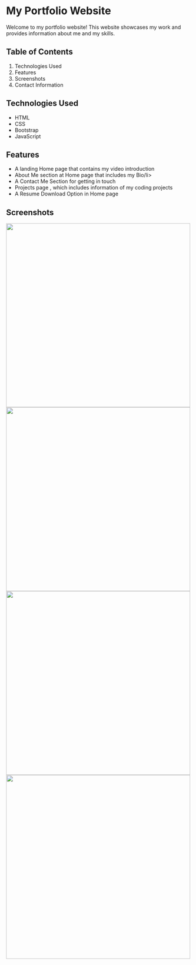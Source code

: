 # My Portfolio Website
Welcome to my portfolio website! This website showcases my work and provides information about me and my skills.

## Table of Contents
<ol>
  <li>Technologies Used</li>
  <li>Features</li>
  <li>Screenshots</li>
  <li>Contact Information</li>
</ol>

## Technologies Used
<ul>
  <li>HTML</li>
  <li>CSS</li>
  <li>Bootstrap</li>
  <li>JavaScript</li>
</ul>

## Features
<ul>
  <li>A landing Home page that contains my video introduction</li>
  <li>About Me section at Home page that includes my Bio/li>
  <li> A Contact Me Section for getting in touch</li>
  <li>Projects page , which includes information of my coding projects</li>
  <li>A Resume Download Option in Home page</li>
</ul>

## Screenshots
<img src="https://github.com/bhavyac18/bhavyac18.github.io/assets/53191128/9af81362-9fe7-4251-9583-d4e010d6f401" width="500px">
<img src="https://github.com/bhavyac18/bhavyac18.github.io/assets/53191128/d9e6d69d-6574-4561-a3e6-afb20c4e8cb1" width="500px">
<img src="https://github.com/bhavyac18/bhavyac18.github.io/assets/53191128/839b3e01-bf68-4084-b6d1-4b07ffef6294" width="500px">
<img src="https://github.com/bhavyac18/bhavyac18.github.io/assets/53191128/9a175e0a-f608-49e6-b32f-55384ed273c9" width="500px">

